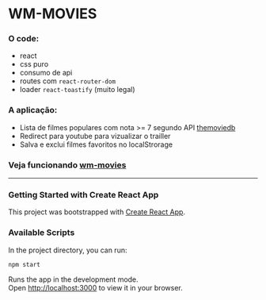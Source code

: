 # WM-MOVIES

### O code:

* react
* css puro
* consumo de api
* routes com `react-router-dom`
* loader `react-toastify` (muito legal)

### A aplicação:

* Lista de filmes populares com nota >= 7 segundo API [themoviedb](https://www.themoviedb.org/)
* Redirect para youtube para vizualizar o trailler
* Salva e exclui filmes favoritos no localStrorage

### Veja funcionando [wm-movies](https://wm-movies.netlify.app/favorites)

---

### Getting Started with Create React App

This project was bootstrapped with [Create React App](https://github.com/facebook/create-react-app).

### Available Scripts

In the project directory, you can run:

`npm start`

Runs the app in the development mode.\
Open [http://localhost:3000](http://localhost:3000) to view it in your browser.
